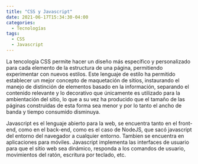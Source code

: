 ```yaml
---
title: "CSS y Javascript"
date: 2021-06-17T15:34:30-04:00
categories:
  - Tecnologías
tags:
  - CSS
  - Javascript
---
```


La tencología CSS permite hacer un diseño más específico y personalizado para cada elemento de la estructura de una página, permitiendo experimentar con nuevos estilos.
Este lenguaje de estilo ha permitido establecer un mejor concepto de maquetación de sitios, instaurando el manejo de distinción de elementos basado en la información, separando el contenido relevante y lo decorativo que únicamente es utilizado para la ambientación del sitio, lo que a su vez ha producido que el tamaño de las páginas construidas de esta forma sea menor y por lo tanto el ancho de banda y tiempo consumido disminuya.

Javascript es el lenguaje abierto para la web, se encuentra tanto en el front-end, como en el back-end, como es el caso de NodeJS, que sacó javascript del entorno del navegador a cualquier entorno. Tambien se encuentra en aplicaciones para móviles. Javascript implementa las interfaces de usuario para que el sitio web sea dinámico, responda a los comandos de usuario, movimientos del ratón, escritura por teclado, etc.

